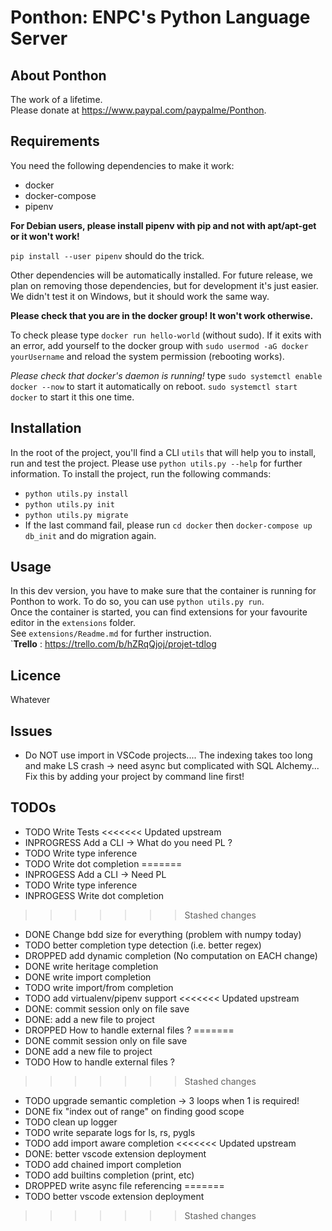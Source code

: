 # Ponthon: ENPC's Python Language Server

## About Ponthon

The work of a lifetime.\
Please donate at https://www.paypal.com/paypalme/Ponthon.

## Requirements

You need the following dependencies to make it work:
- docker
- docker-compose
- pipenv

**For Debian users, please install pipenv with pip and not with apt/apt-get or it won't work!**

`pip install --user pipenv` should do the trick.

Other dependencies will be automatically installed. For future release, we plan on
removing those dependencies, but for development it's just easier.
We didn't test it on Windows, but it should work the same way.

**Please check that you are in the docker group! It won't work otherwise.**

To check please type `docker run hello-world` (without sudo). If it exits with an error, add yourself to the docker group with `sudo usermod -aG docker yourUsername` 
and reload the system permission (rebooting works).

*Please check that docker's daemon is running!* type `sudo systemctl enable docker --now` to start it automatically on reboot. `sudo systemctl start docker` to start it this one time.

## Installation

In the root of the project, you'll find a CLI `utils` that will help you to install, run and test the project. Please use 
`python utils.py --help` for further information.
To install the project, run the following commands:
- `python utils.py install`
- `python utils.py init`
- `python utils.py migrate`
- If the last command fail, please run `cd docker` then `docker-compose up db_init` and do migration again.

## Usage

In this dev version, you have to make sure that the container is running for Ponthon to work.
To do so, you can use `python utils.py run`. \
Once the container is started, you can find extensions for your favourite editor in the `extensions` folder.\
See `extensions/Readme.md` for further instruction.\
`**Trello** :
https://trello.com/b/hZRqQjoj/projet-tdlog

## Licence

Whatever

## Issues

- Do NOT use import in VSCode projects.... The indexing takes too long and make LS crash -> need async but complicated with SQL Alchemy... Fix this by adding your project by command line first!

## TODOs

- TODO Write Tests
<<<<<<< Updated upstream
- INPROGRESS Add a CLI -> What do you need PL ?
- TODO Write type inference
- TODO Write dot completion
=======
- INPROGESS Add a CLI -> Need PL
- TODO Write type inference
- INPROGESS Write dot completion
>>>>>>> Stashed changes
- DONE Change bdd size for everything (problem with numpy today)
- TODO better completion type detection (i.e. better regex)
- DROPPED add dynamic completion (No computation on EACH change)
- DONE write heritage completion
- DONE write import completion
- TODO write import/from completion
- TODO add virtualenv/pipenv support
<<<<<<< Updated upstream
- DONE: commit session only on file save
- DONE: add a new file to project
- DROPPED How to handle external files ?
=======
- DONE commit session only on file save
- DONE add a new file to project
- TODO How to handle external files ?
>>>>>>> Stashed changes
- TODO upgrade semantic completion -> 3 loops when 1 is required!
- DONE fix "index out of range" on finding good scope
- TODO clean up logger
- TODO write separate logs for ls, rs, pygls
- TODO add import aware completion
<<<<<<< Updated upstream
- DONE: better vscode extension deployment
- TODO add chained import completion
- TODO add builtins completion (print, etc)
- DROPPED write async file referencing
=======
- TODO better vscode extension deployment
>>>>>>> Stashed changes
